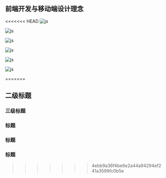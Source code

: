## 前端开发与移动端设计理念

<<<<<<< HEAD
![js](https://raw.githubusercontent.com/qianjilou/web/master/js/heima1.jpg)

![js](https://raw.githubusercontent.com/qianjilou/web/master/js/heima2.jpg)

![js](https://raw.githubusercontent.com/qianjilou/web/master/js/heima3.jpg)

![js](https://raw.githubusercontent.com/qianjilou/web/master/js/heima4.jpg)

![js](https://raw.githubusercontent.com/qianjilou/web/master/js/heima5.jpg)

![js](https://raw.githubusercontent.com/qianjilou/web/master/js/heima6.jpg)


=======

## 二级标题 

### 三级标题 

### 标题 

### 标题 

### 标题 
>>>>>>> 4ebb9a36f4be6e2a44a94294ef241a3599fc0b5e
